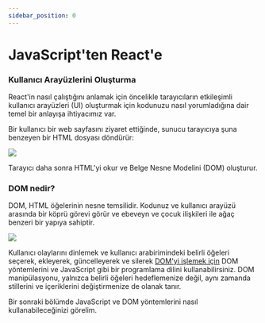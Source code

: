 ```yaml
---
sidebar_position: 0
---
```


# JavaScript'ten React'e

### Kullanıcı Arayüzlerini Oluşturma

React'in nasıl çalıştığını anlamak için öncelikle tarayıcıların etkileşimli kullanıcı arayüzleri (UI) oluşturmak için kodunuzu nasıl yorumladığına dair temel bir anlayışa ihtiyacımız var.

Bir kullanıcı bir web sayfasını ziyaret ettiğinde, sunucu tarayıcıya şuna benzeyen bir HTML dosyası döndürür:

<img src="/img/learn/learn-html-and-dom.jpeg"/>

Tarayıcı daha sonra HTML'yi okur ve Belge Nesne Modelini (DOM) oluşturur.

### DOM nedir?

DOM, HTML öğelerinin nesne temsilidir. Kodunuz ve kullanıcı arayüzü arasında bir köprü görevi görür ve ebeveyn ve çocuk ilişkileri ile ağaç benzeri bir yapıya sahiptir.

<img src="/img/learn/learn-dom-and-ui.jpeg"/>

Kullanıcı olaylarını dinlemek ve kullanıcı arabirimindeki belirli öğeleri seçerek, ekleyerek, güncelleyerek ve silerek <a href="https://developer.mozilla.org/en-US/docs/Learn/JavaScript/Client-side_web_APIs/Manipulating_documents">DOM'yi işlemek için</a> DOM yöntemlerini ve JavaScript gibi bir programlama dilini kullanabilirsiniz. DOM manipülasyonu, yalnızca belirli öğeleri hedeflemenize değil, aynı zamanda stillerini ve içeriklerini değiştirmenize de olanak tanır.

Bir sonraki bölümde JavaScript ve DOM yöntemlerini nasıl kullanabileceğinizi görelim.
